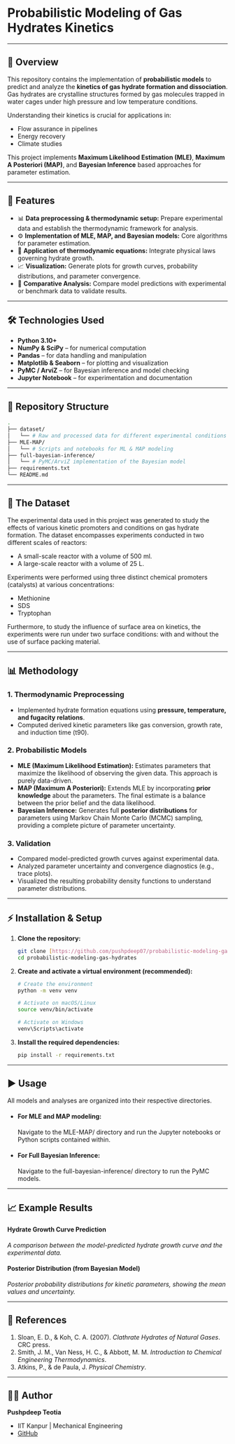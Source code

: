 # Probabilistic Modeling of Gas Hydrates Kinetics

---

## 📌 Overview

This repository contains the implementation of **probabilistic models** to predict and analyze the **kinetics of gas hydrate formation and dissociation**. Gas hydrates are crystalline structures formed by gas molecules trapped in water cages under high pressure and low temperature conditions.

Understanding their kinetics is crucial for applications in:
- Flow assurance in pipelines
- Energy recovery
- Climate studies

This project implements **Maximum Likelihood Estimation (MLE)**, **Maximum A Posteriori (MAP)**, and **Bayesian Inference** based approaches for parameter estimation.



---

## 🚀 Features

- 📊 **Data preprocessing & thermodynamic setup:** Prepare experimental data and establish the thermodynamic framework for analysis.
- ⚙️ **Implementation of MLE, MAP, and Bayesian models:** Core algorithms for parameter estimation.
- 🔬 **Application of thermodynamic equations:** Integrate physical laws governing hydrate growth.
- 📈 **Visualization:** Generate plots for growth curves, probability distributions, and parameter convergence.
- 🔄 **Comparative Analysis:** Compare model predictions with experimental or benchmark data to validate results.

---

## 🛠️ Technologies Used

- **Python 3.10+**
- **NumPy & SciPy** – for numerical computation
- **Pandas** – for data handling and manipulation
- **Matplotlib & Seaborn** – for plotting and visualization
- **PyMC / ArviZ** – for Bayesian inference and model checking
- **Jupyter Notebook** – for experimentation and documentation

---

## 📂 Repository Structure

```bash
.
├── dataset/
│   └── # Raw and processed data for different experimental conditions
├── MLE-MAP/
│   └── # Scripts and notebooks for ML & MAP modeling
├── full-bayesian-inference/
│   └── # PyMC/ArviZ implementation of the Bayesian model
├── requirements.txt
└── README.md
```

---

## 🧪 The Dataset

The experimental data used in this project was generated to study the effects of various kinetic promoters and conditions on gas hydrate formation. The dataset encompasses experiments conducted in two different scales of reactors:
- A small-scale reactor with a volume of 500 ml.
- A large-scale reactor with a volume of 25 L.

Experiments were performed using three distinct chemical promoters (catalysts) at various concentrations:
- Methionine
- SDS
- Tryptophan

Furthermore, to study the influence of surface area on kinetics, the experiments were run under two surface conditions: with and without the use of surface packing material.

---

## 📊 Methodology

### 1. Thermodynamic Preprocessing
- Implemented hydrate formation equations using **pressure, temperature, and fugacity relations**.
- Computed derived kinetic parameters like gas conversion, growth rate, and induction time (t90).

### 2. Probabilistic Models
- **MLE (Maximum Likelihood Estimation):** Estimates parameters that maximize the likelihood of observing the given data. This approach is purely data-driven.
- **MAP (Maximum A Posteriori):** Extends MLE by incorporating **prior knowledge** about the parameters. The final estimate is a balance between the prior belief and the data likelihood.
- **Bayesian Inference:** Generates full **posterior distributions** for parameters using Markov Chain Monte Carlo (MCMC) sampling, providing a complete picture of parameter uncertainty.

### 3. Validation
- Compared model-predicted growth curves against experimental data.
- Analyzed parameter uncertainty and convergence diagnostics (e.g., trace plots).
- Visualized the resulting probability density functions to understand parameter distributions.

---

## ⚡ Installation & Setup

1.  **Clone the repository:**
    ```bash
    git clone [https://github.com/pushpdeep07/probabilistic-modeling-gas-hydrates.git](https://github.com/pushpdeep07/probabilistic-modeling-gas-hydrates.git)
    cd probabilistic-modeling-gas-hydrates
    ```

2.  **Create and activate a virtual environment (recommended):**
    ```bash
    # Create the environment
    python -m venv venv

    # Activate on macOS/Linux
    source venv/bin/activate

    # Activate on Windows
    venv\Scripts\activate
    ```

3.  **Install the required dependencies:**
    ```bash
    pip install -r requirements.txt
    ```

---

## ▶️ Usage

All models and analyses are organized into their respective directories.
- #### For MLE and MAP modeling:
   Navigate to the MLE-MAP/ directory and run the Jupyter notebooks or Python scripts contained within.
- #### For Full Bayesian Inference:
  Navigate to the full-bayesian-inference/ directory to run the PyMC models.

---

## 📈 Example Results

#### Hydrate Growth Curve Prediction
*A comparison between the model-predicted hydrate growth curve and the experimental data.*

#### Posterior Distribution (from Bayesian Model)
*Posterior probability distributions for kinetic parameters, showing the mean values and uncertainty.*

---

## 📖 References

1.  Sloan, E. D., & Koh, C. A. (2007). *Clathrate Hydrates of Natural Gases*. CRC press.
2.  Smith, J. M., Van Ness, H. C., & Abbott, M. M. *Introduction to Chemical Engineering Thermodynamics*.
3.  Atkins, P., & de Paula, J. *Physical Chemistry*.

---

## 👨‍💻 Author

**Pushpdeep Teotia**

-   IIT Kanpur | Mechanical Engineering
-   [GitHub](https://github.com/pushpdeep07)
